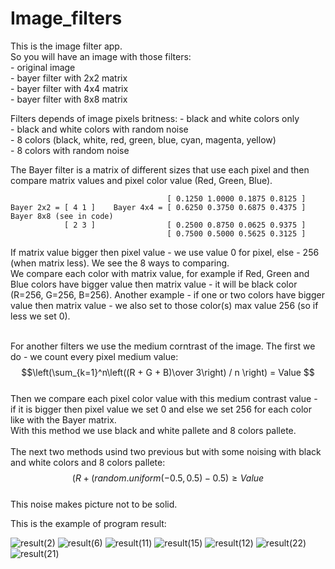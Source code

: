 # Image_filters

This is the image filter app.<br/>
So you will have an image with those filters:<br/>
                 - original image<br/>
                 - bayer filter with 2x2 matrix <br/>
                 - bayer filter with 4x4 matrix<br/>
                 - bayer filter with 8x8 matrix<br/>
                 
Filters depends of image pixels britness:
                 - black and white colors only<br/>
                 - black and white colors with random noise<br/>
                 - 8 colors (black, white, red, green, blue, cyan, magenta, yellow)<br/>
                 - 8 colors with random noise<br/>
                
The Bayer filter is a matrix of different sizes that use each pixel and then compare matrix values and pixel color value (Red, Green, Blue).<br/>

                                       [ 0.1250 1.0000 0.1875 0.8125 ]             
    Bayer 2x2 = [ 4 1 ]    Bayer 4x4 = [ 0.6250 0.3750 0.6875 0.4375 ]     Bayer 8x8 (see in code)   
                [ 2 3 ]                [ 0.2500 0.8750 0.0625 0.9375 ]       
                                       [ 0.7500 0.5000 0.5625 0.3125 ] 
If matrix value bigger then pixel value - we use value 0 for pixel, else - 256 (when matrix less). We see the 8 ways to comparing. <br/>
We compare each color with matrix value, for example if Red, Green and Blue colors have bigger value then matrix value - it will be black color (R=256, G=256, B=256). Another example - if one or two colors have bigger value then matrix value - we also set to those color(s) max value 256 (so if less we set 0).<br/>
<br/>

For another filters we use the medium corntrast of the image. The first we do - we count every pixel medium value:<br/>
$$\left(\sum_{k=1}^n\left((R + G + B)\over 3\right) / n \right) = Value $$<br/>
Then we compare each pixel color value with this medium contrast value - if it is bigger then pixel value we set 0 and else we set 256 for each color like with the Bayer matrix.<br/>
With this method we use black and white pallete and 8 colors pallete.<br/>
<br/>
The next two methods usind two previous but with some noising with black and white colors and 8 colors pallete:
$$\left(R + (random.uniform(-0.5, 0.5) - 0.5\right) \geq Value $$<br/>
This noise makes picture not to be solid.<br/>

This is the example of program result:<br/>

 
![result(2)](https://user-images.githubusercontent.com/88940110/183755211-511237ca-f3b4-4fdf-bc59-a10ddf37ad93.jpg)
![result(6)](https://user-images.githubusercontent.com/88940110/183759812-3ec54063-4426-4c22-b5f0-f1aea1f5180a.jpg)
![result(11)](https://user-images.githubusercontent.com/88940110/183759882-6c4ee75f-f115-4423-b043-5b19e15c1a1e.jpg)
![result(15)](https://user-images.githubusercontent.com/88940110/183759894-c78b0222-5b7a-40e0-b296-a4cbae9c6097.jpg)
![result(12)](https://user-images.githubusercontent.com/88940110/183759898-21ee4734-3045-4093-8293-409d9e5116dc.jpg)
![result(22)](https://user-images.githubusercontent.com/88940110/183759904-769bd1b2-7eec-408a-a06c-10e1d30b1bc0.jpg)
![result(21)](https://user-images.githubusercontent.com/88940110/183759909-7bcbae8c-d0d6-45b2-b999-85195d513a29.jpg)
